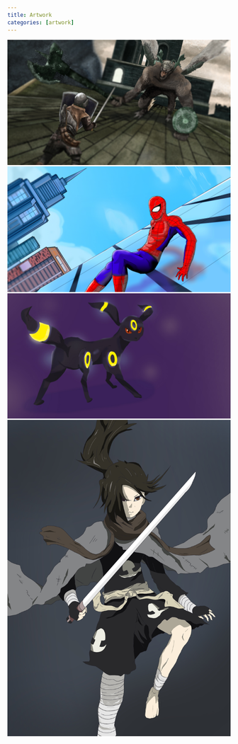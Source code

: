 ```yaml
---
title: Artwork
categories: [artwork]
---
```


<div class="row">

  <div class="carousel">
    <a class="carousel-item" href="#one!"><img src="images/drawings/Dark Souls.jpg"></a>
    <a class="carousel-item" href="#two!"><img src="images/drawings/SpiderMan.jpg"></a>
    <a class="carousel-item" href="#three!"><img src="images/drawings/Umb.jpg"></a>
    <a class="carousel-item" href="#four!"><img src="images/drawings/Dororo.jpg"></a>
  </div>
    
</div>